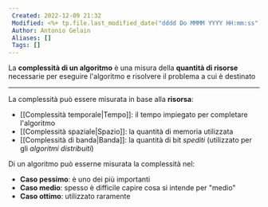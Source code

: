 ```yaml
---
 Created: 2022-12-09 21:32
 Modified: <%+ tp.file.last_modified_date("dddd Do MMMM YYYY HH:mm:ss") %>
 Author: Antonio Gelain
 Aliases: []
 Tags: []
---
```


La **complessità di un algoritmo** è una misura della **quantità di risorse** necessarie per eseguire l'algoritmo e risolvere il problema a cui è destinato

---

La complessità può essere misurata in base alla **risorsa**:
- [[Complessità temporale|Tempo]]: il tempo impiegato per completare l'algoritmo
- [[Complessità spaziale|Spazio]]: la quantità di memoria utilizzata
- [[Complessità di banda|Banda]]: la quantità di bit *spediti* (utilizzato per gli *algoritmi distribuiti*)

Di un algoritmo può esserne misurata la complessità nel:
- **Caso pessimo**: è uno dei più importanti
- **Caso medio**: spesso è difficile capire cosa si intende per "medio"
- **Caso ottimo**: utilizzato raramente